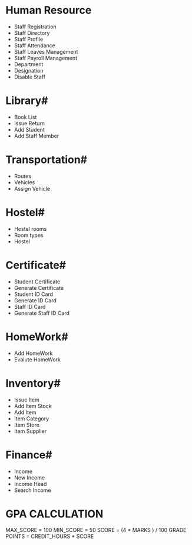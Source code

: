 # Human Resource
* Staff Registration
* Staff Directory
* Staff Profile
* Staff Attendance
* Staff Leaves Management
* Staff Payroll Management
* Department
* Designation
* Disable Staff


# Library# 
* Book List
* Issue Return
* Add Student
* Add Staff Member


# Transportation# 
* Routes
* Vehicles
* Assign Vehicle



# Hostel# 
* Hostel rooms
* Room types
* Hostel


# Certificate# 
* Student Certificate
* Generate Certificate
* Student ID Card
* Generate ID Card
* Staff ID Card
* Generate Staff ID Card



# HomeWork# 
* Add HomeWork
* Evalute HomeWork


# Inventory# 
* Issue Item
* Add Item Stock
* Add Item
* Item Category
* Item Store
* Item Supplier



# Finance# 
* Income
* New Income
* Income Head
* Search Income



# GPA CALCULATION

MAX_SCORE = 100
MIN_SCORE = 50
SCORE = (4 * MARKS ) / 100
GRADE POINTS = CREDIT_HOURS * SCORE